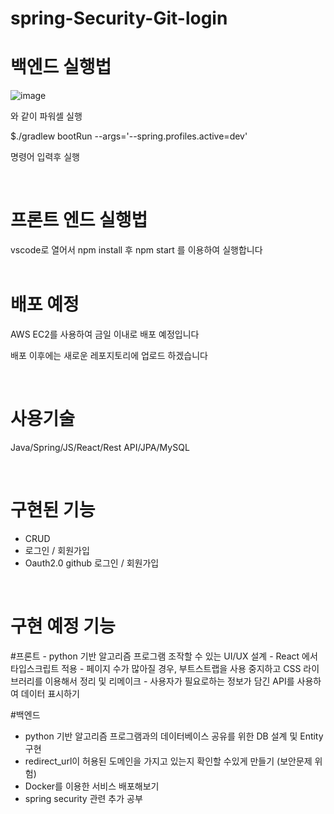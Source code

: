 # spring-Security-Git-login


<h1>백엔드 실행법</h1>

![image](https://user-images.githubusercontent.com/110005222/220007687-af12cf48-194b-4de2-8535-1721dcdc696a.png)


와 같이 파워셀 실행

$./gradlew bootRun --args='--spring.profiles.active=dev'

명령어 입력후 실행 
<br>




<br>
<h1>프론트 엔드 실행법</h1>
vscode로 열어서
npm install
후 
npm start 를 이용하여 실행합니다
<br>





<br>
<h1>배포 예정</h1>
AWS EC2를 사용하여 금일 이내로 배포 예정입니다

배포 이후에는 새로운 레포지토리에 업로드 하겠습니다



<br>
<h1>사용기술</h1>

Java/Spring/JS/React/Rest API/JPA/MySQL



<br>
<h1>구현된 기능</h1>

- CRUD 
- 로그인 / 회원가입
- Oauth2.0 github 로그인 / 회원가입


<br>
<h1> 구현 예정 기능 </h2>
#프론트
- python 기반 알고리즘 프로그램 조작할 수 있는 UI/UX 설계
- React 에서 타입스크립트 적용
- 페이지 수가 많아질 경우, 부트스트랩을 사용 중지하고 CSS 라이브러리를 이용해서 정리 및 리메이크
- 사용자가 필요로하는 정보가 담긴 API를 사용하여 데이터 표시하기


#백엔드
- python 기반 알고리즘 프로그램과의 데이터베이스 공유를 위한 DB 설계 및 Entity 구현
- redirect_url이 허용된 도메인을 가지고 있는지 확인할 수있게 만들기 (보안문제 위험)
- Docker를 이용한 서비스 배포해보기
- spring security 관련 추가 공부
